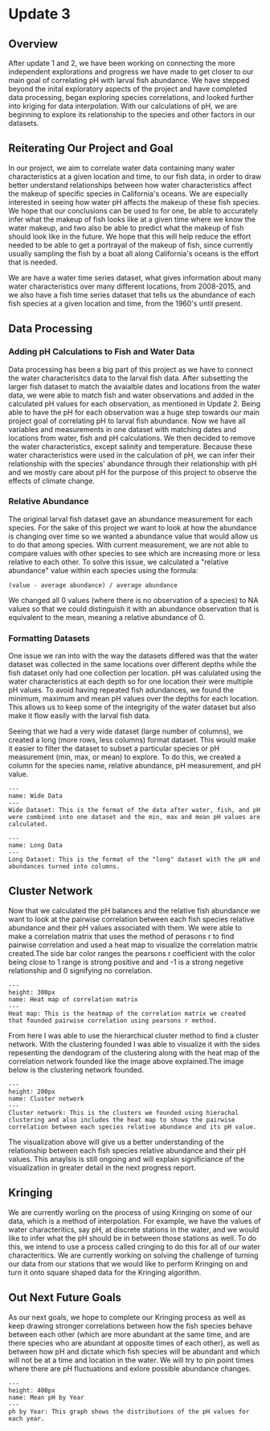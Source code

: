 # Update 3

## Overview

After update 1 and 2, we have been working on connecting the more independent explorations and progress we have made to get closer to our main goal of correlating pH with larval fish abundance. We have stepped beyond the inital exploratory aspects of the project and have completed data processing, began exploring species correlations, and looked further into kriging for data interpolation. With our calculations of pH, we are beginning to explore its relationship to the species and other factors in our datasets. 

## Reiterating Our Project and Goal

In our project, we aim to correlate water data containing many water characteristics at a given location and time, to our fish data, in order to draw better understand relationships between how water characteristics affect the makeup of specific species in California's oceans. We are especially interested in seeing how water pH affects the makeup of these fish species. We hope that our conclusions can be used to for one, be able to accurately infer what the makeup of fish looks like at a given time where we know the water makeup, and two also be able to predict what the makeup of fish should look like in the future. We hope that this will help reduce the effort needed to be able to get a portrayal of the makeup of fish, since currently usually sampling the fish by a boat all along California's oceans is the effort that is needed.

We are have a water time series dataset, what gives information about many water characteristics over many different locations, from 2008-2015, and we also have a fish time series dataset that tells us the abundance of each fish species at a given location and time, from the 1960's until present.

## Data Processing 

### Adding pH Calculations to Fish and Water Data

Data processing has been a big part of this project as we have to connect the water characterisitcs data to the larval fish data. After subsetting the larger fish dataset to match the avaialble dates and locations from the water data, we were able to match fish and water observations and added in the calculated pH values for each observation, as mentioned in Update 2. Being able to have the pH for each observation was a huge step towards our main project goal of correlating pH to larval fish abundance. Now we have all variables and measurements in one dataset with matching dates and locations from water, fish and pH calculations. We then decided to remove the water characteristics, except salinity and temperature. Because these water characteristics were used in the calculation of pH, we can infer their relationship with the species' abundance through their relationship with pH and we mostly care about pH for the purpose of this project to observe the effects of climate change. 

### Relative Abundance

The original larval fish dataset gave an abundance measurement for each species. For the sake of this project we want to look at how the abundance is changing over time so we wanted a abundance value that would allow us to do that among species. With current measurement, we are not able to compare values with other species to see which are increasing more or less relative to each other. To solve this issue, we calculated a "relative abundance" value within each species using the formula:

```
(value - average abundance) / average abundance
```

We changed all 0 values (where there is no observation of a species) to NA values so that we could distinguish it with an abundance observation that is equivalent to the mean, meaning a relative abundance of 0.

### Formatting Datasets

One issue we ran into with the way the datasets differed was that the water dataset was collected in the same locations over different depths while the fish dataset only had one collection per location. pH was calulated using the water characteristics at each depth so for one location their were multiple pH values. To avoid having repeated fish adundances, we found the minimum, maximum and mean pH values over the depths for each location. This allows us to keep some of the integrigity of the water dataset but also make it flow easily with the larval fish data. 

Seeing that we had a very wide dataset (large number of columns), we created a long (more rows, less columns) format dataset. This would make it easier to filter the dataset to subset a particular species or pH measurement (min, max, or mean) to explore. To do this, we created a column for the species name, relative abundance, pH measurement, and pH value.

```{figure} images/wide_data.png
---
name: Wide Data
---
Wide Dataset: This is the format of the data after water, fish, and pH were combined into one dataset and the min, max and mean pH values are calculated.
```

```{figure} images/long_data.png
---
name: Long Data
---
Long Dataset: This is the format of the "long" dataset with the pH and abundances turned into columns. 
```


## Cluster Network

Now that we calculated the pH balances and the relative fish abundance we want to look at the pairwise correlation between each fish species relative abundance and their pH values associated with them. We were able to make a correlation matrix that uses the method of perasons r to find pairwise correlation and used a heat map to visualize the correlation matrix created.The side bar color ranges the pearsons r coefficient with the color being close to 1 range is strong positive and and -1 is a strong negetive relationship and 0 signifying no correlation. 

```{figure} images/first_clusternetwrok.png
---
height: 300px
name: Heat map of correlation matrix 
---
Heat map: This is the heatmap of the correlation matrix we created that founded pairwise correlation using pearsons r method. 
```
From here I was able to use the hierarchical cluster method to find a cluster network. With the clustering founded I was able to visualize it with the sides repesenting the dendogram of the clustering along with the heat map of the correlation network founded like the image above explained.The image below is the clustering network founded.
```{figure} images/first_realcluster.png
---
height: 200px
name: Cluster network  
---
Cluster network: This is the clusters we founded using hierachal clustering and also includes the heat map to shows the pairwise correlation between each species relative abundance and its pH value. 
```
The visualization above will give us a better understanding of the relationship between each fish species relative abundance and their pH values. This anaylsis is still ongoing and will explain significiance of the visualization in greater detail in the next progress report.

## Kringing 

We are currently worling on the process of using Kringing on some of our data, which is a method of interpolation. For example, we have the values of water characteritics, say pH, at discrete stations in the water, and we would like to infer what the pH should be in between those stations as well. To do this, we intend to use a process called cringing to do this for all of our water characteritics. We are currently working on solving the challenge of turning our data from our stations that we would like to perform Kringing on and turn it onto square shaped data for the Kringing algorithm. 






## Out Next Future Goals

As our next goals, we hope to complete our Kringing process as well as keep drawing stronger correlations between how the fish species behave between each other (which are more abundant at the same time, and are there species who are abundant at opposite times of each other), as well as between how pH and dictate which fish species will be abundant and which will not be at a time and location in the water. We will try to pin point times where there are pH fluctuations and exlore possible abundance changes.

```{figure} images/pHByYear.png
---
height: 400px
name: Mean pH by Year
---
ph by Year: This graph shows the distributions of the pH values for each year.
```



